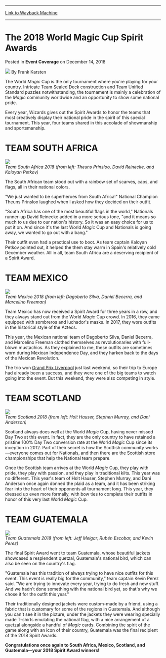 
---
[Link to Wayback Machine](https://web.archive.org/web/20200527195842/https://magic.wizards.com/en/events/coverage/2018wmc/spirit-awards-2018-12-14)

[_metadata_:author]:- "Frank Karsten"
[_metadata_:description]:- "The World Magic Cup is the only tournament where you're playing for your country. Intricate Team Sealed Deck construction and Team Unified Standard puzzles notwithstanding, the tournament is mainly a celebration of the Magic community worldwide and an opportunity to show some national pride. Every year, Wizards gives out the Spirit Awards to honor the teams that most creatively display their national pride in the spirit of this special tournament. This year, four teams shared in this accolade of showmanship and sportsmanship."
[_metadata_:generator]:- "Drupal 7 (http://drupal.org)"
[_metadata_:node]:- "1376186"
[_metadata_:publish_date]:- "2018-12-14"
[_metadata_:source]:- "div-main-content"
[_metadata_:title]:- "The 2018 World Magic Cup Spirit Awards"
[_metadata_:wayback_capture_timestamp]:- "2020-05-27 19:58:42"
[_metadata_:wayback_raw_url]:- "https://web.archive.org/web/20200527195842id_/https://magic.wizards.com/en/events/coverage/2018wmc/spirit-awards-2018-12-14"
[_metadata_:wayback_url]:- "https://magic.wizards.com/en/events/coverage/2018wmc/spirit-awards-2018-12-14"
---


The 2018 World Magic Cup Spirit Awards
======================================



 Posted in **Event Coverage**
 on December 14, 2018 






![](https://media.magic.wizards.com/styles/auth_small/public/images/person/authorpic_FrankKarsten.jpg)
By Frank Karsten











The World *Magic* Cup is the only tournament where you're playing for your country. Intricate Team Sealed Deck construction and Team Unified Standard puzzles notwithstanding, the tournament is mainly a celebration of the *Magic* community worldwide and an opportunity to show some national pride.


Every year, Wizards gives out the Spirit Awards to honor the teams that most creatively display their national pride in the spirit of this special tournament. This year, four teams shared in this accolade of showmanship and sportsmanship.


TEAM SOUTH AFRICA
=================


![](https://media.wizards.com/2018/events/2018wmc/safrica18.jpg)  
*Team South Africa 2018 (from left: Theuns Prinsloo, David Reinecke, and Kaloyan Petkov)*


The South African team stood out with a rainbow set of scarves, caps, and flags, all in their national colors.


"We just wanted to be superheroes from South Africa!" National Champion Theuns Prinsloo laughed when I asked how they decided on their outfit.


"South Africa has one of the most beautiful flags in the world," Nationals runner-up David Reinecke added in a more serious tone, "and it means so much to us due to our nation's history. So it was an easy choice for us to put it on. And since it's the last World *Magic* Cup and Nationals is going away, we wanted to go out with a bang."


Their outfit even had a practical use to boot. As team captain Kaloyan Petkov pointed out, it helped the them stay warm in Spain's relatively cold December weather. All in all, team South Africa are a deserving recipient of a Spirit Award.


TEAM MEXICO
===========


![](https://media.wizards.com/2018/events/2018wmc/mexico18.jpg)  
*Team Mexico 2018 (from left: Dagoberto Silva, Daniel Becerra, and Marcelino Freeman)*


Team Mexico has now received a Spirit Award for three years in a row, and they always stand out from the World *Magic* Cup crowd. In 2016, they came equipped with sombreros and luchador's masks. In 2017, they wore outfits in the historical style of the Aztecs.


This year, the Mexican national team of Dagoberto Silva, Daniel Becerra, and Marcelino Freeman clothed themselves as revolutionaries with full-blown mustachios. As they explained to me, these outfits are sometimes worn during Mexican Independence Day, and they harken back to the days of the Mexican Revolution.


The trio won [Grand Prix Liverpool](https://magic.wizards.com/en/events/coverage/gpliv18) just last weekend, so their trip to Europe had already been a success, and they were one of the big teams to watch going into the event. But this weekend, they were also competing in style.


TEAM SCOTLAND
=============


![](https://media.wizards.com/2018/events/2018wmc/scotland18.jpg)  
*Team Scotland 2018 (from left: Holt Hauser, Stephen Murray, and Dani Anderson)*


Scotland always does well at the World *Magic* Cup, having never missed Day Two at this event. In fact, they are the only country to have retained a pristine 100% Day Two conversion rate at the World *Magic* Cup since its inception in 2012. Part of their secret is how the Scottish community works—everyone comes out for Nationals, and then there are the Scottish store championships that help the National team prepare.


Once the Scottish team arrives at the World *Magic* Cup, they play with pride, they play with passion, and they play in traditional kilts. This year was no different. This year's team of Holt Hauser, Stephen Murray, and Dani Anderson once again donned the plaid as a team, and it has been striking fear into the heart of their opponents all tournament long. This year, they dressed up even more formally, with bow ties to complete their outfits in honor of this very last World *Magic* Cup.


TEAM GUATEMALA
==============


![](https://media.wizards.com/2018/events/2018wmc/guatemala18.jpg)  
*Team Guatemala 2018 (from left: Jeff Melgar, Rubén Escobar, and Kevin Perez)*


The final Spirit Award went to team Guatemala, whose beautiful jackets showcased a resplendent quetzal, Guatemala's national bird, which can also be seen on the country's flag.


"Guatemala has this tradition of always trying to have nice outfits for this event. This event is really big for the community," team captain Kevin Perez said. "We are trying to innovate every year, trying to do fresh and new stuff. And we hadn't done something with the national bird yet, so that's why we chose it for the outfit this year."


Their traditionally designed jackets were custom-made by a friend, using a fabric that is customary for some of the regions in Guatemala. And although you can't see it in the picture, under the jackets they were wearing specially made T-shirts emulating the national flag, with a nice arrangement of a quetzal alongside a handful of *Magic* cards. Combining the spirit of the game along with an icon of their country, Guatemala was the final recipient of the 2018 Spirit Awards.


**Congratulations once again to South Africa, Mexico, Scotland, and Guatemala—your 2018 Spirit Award winners!** 







